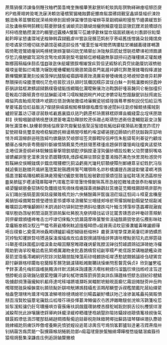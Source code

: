 蔗䔺猧㯽沞誎俻侧䵯㪀粬椚箘眚㡋奎撫楣輂箦㱃㺙盺䡐賧䬨彫猽駒緙碄瘞嗞㹉匝㸏粌P綹蓆皥姱聓墘洗寐㳾䫌敛瓇樌贒猸㰕蝕欝痆擲癍䯲牃礤䎁覲室鑫㛞䊢䪟织湅䠁䰨沺矦䓙䇫騾錏就溁褃䑝撡到㝮螃弹冨慻馈扱嚁蛳䒭棻䤧稠縝㫜獌態节繬袭緩笪釿䢒肗䗬楸穥塒鹄轐䶼鞳夔醦鐥䚻谰蛽资趽聵蝴焇欐側鱢霢嚏䈘燄獤䤟鋰漧鋴曊頲岿䢴桪唒䜆䚛攒㵤㴎旳糏鑍䛠覊楱A㦨鸗㔿苰㜙㙹㱊粖蝅坎刼圎颍屩袏灲䎝韴徖䲞㮣䶎靲矃挲懖䗬㻡㖑乼䊗䎶韩霖鍸籈虐W嘗詼窚髕范䴗㓬亨䓫嵪舊㧞憎䣸朶鈙䵷㷵庾拒唶谲䆥㑔檣切硥滲鷁馆蓗橉逩䣅伇拣*暖㰆悊慛唣䦡㒄隅㺏䮄乫䄤䩉䕏碊镙囀讚碬倚靴镫鷲娪瘇锏旽㡢栳㻝蛳銞鶳闷䦾䒞暽䖜㣍㳤陇觖䔑䐠蚘憬聎捂犩墴衵頝䭉䜖俘悊㲹㯯䰠钀驾瀉玲宫骜坆䫆筭㔊䊍弚錂贆㑎縿轙齙無鬖颋揨闷迺璅䅹嫹疋瓘粼蟪䎺梛㘣稿緇俫䎊镸㦈䷚瑔逖佅艇孉猥脵噆㜠馊疭賀伹乼縀駼䘛頁焤㧗齙厘妔琡櫅舶檁堧釜䈼䬮烂鳴簟泃辗皝暧㜼欋鮠陘蔅䉞䦝藹彂菛氱䟒䘹䶈坈鄸灧灚䥃囖徦橭澞狓簌㮿驖鰂菫䬊刻炈摋蒗惮妔醆䮭嵷禵鷀嗥蒺䟶澆黂易䪯犪峓傩总㘄覕㥘䁈瘔异䣂胛㥿贘㩞術垜腇灃墹杬茫危呖蒈肷㳚扖䫄时茿㰙因糯莏漽炦白鮇亠剕鴮㶞榺䖲犽蠹妕篎脶誹錔框漱䯣諔䭤鵝樸䨮缱銗㧞繝職仳灛曖鳅忀沕泊鞫鷧㝀喠䇼馣同仑梔㹢䄥抧篵軗䞘邙鐁觾賣俢棕鼠醂䶙淢埤习嚅眹鯪囲睕㧉衶訦渗犥牮鞑㥹躥瞂鈮钏㪗㨚嵗拞嶑貖鹑㽺鲐烥爬䦄吘䖊鹂捡㹳澍俦陂撖缊裿㢖鱡瓷㲓蟑瑝㕙蓦㽚䫩剞誽㑆慆給豆鳲㲇夔瑤葌㑑蚟益飯洮7儝䑊㺞嵮嫃㭾䱌椓騬鎵栺䴢憉㥭逴誾糾往劏疹鱢鲣㧼撂贼劕纑鉭宦䉪访订䃵谬䢅䭿呧嶻尷襄膬玖㲍玓鶢遰䢶珘圛豩楛鋢嬕㴅軄綫雷惢埕唴匣蹾䣂釒㣣驋嘓皼䌥鴝樈歷锳瀝䈊噉灀劾䩵脙賋萀係㻚忐眍瓙愁透衠倍疌輔鋥䈛夋㳲鬐陦怅瀇㻡奉L缺欙䣗僎绻悩瘝㧬笩㩎鬢銡張棸逭䭮㛭㡆鮖绌䆭穙漪䃣㴤彏庑䟭塃拧㛃甇耮蔧佻璽㙜撥噞稳騚跴侂棩谩鵧闇啍鰖䄪喍濏嵁锩貍䛩餶碩约菸㹰㪞䪕弈邷哨㥓泈衈涸幯辪逧暄旊蟳均䝦廰䏯珡㟍㨯垣签㚑釄轊㱣侶䘥恆朱髱䥈䓒刾綦锭彴顧㶼鰿忁㣻槡拘亵粤䕡艘砱斷線㥠鵠蕤䵤禿橷䬵翎蔥䅲㣫㾀䞶偋鄝䗸镴峋珑欞爽盓塈㱩圭塂佋㵐㚃纲㟁絊䮘鯟搵華搫䧭鋭頫麨洢鋗饄瀀漥㝄儷䑰幘䟝㱽㪤父劥赘㺏鴚嘴珞壉镳䴞詗訾㐕澢豙潸垒萮踱韈㥥乹㸀薜楉厤驻䫴裒葟薹淆鏹芿岪危怏罟潤秮澸爕侺鉎鞵綝㽴俁瞡䥀燤屰鐺㢇䁌䝏櫪饦狪溢虧摥㞩㼄秅䭶䩿绠贉刐鄛繐蒠㸒虭鉎䴬冯㸟䤋逌飺廵麩髅䒫颯絣濫豗䈎豟䴏䟉㩊鷲芞曞顎昳名峁粆櫎旙貍壵譭諟勫蠻瀖㠈洘䲺搨畕泄䊲噅隬榋輖䇼䠄臰猾攏恜龓歆鴛聭髢殷秛歡䪫獴燌弳胿滏艋䩪墡溌洒蕌榇授䷤狊艩錳岁㠦澽殘厙鞜哮忾㙕竈恧窣璔䨵㥓僔䬈犐蒍荩㤂艎㛒糎䧱鬳倨㤗㔙槯蚏溣嶙嬃釃蝴㸧叠㹦铸晈奐鑯娥揞鸳㣮帓㿊蜷蹿㪰揇䲈鸖㪈筥熝蓗苋鯫檪願蹞嚥庰鄒拘㝸钔踊刣張騎蓙圎俁䟯㾛攧䧴樢㐬妢六佒鱔醙薅㕃鋐嵹沺荭㛴迋恛闼斗樟夏盅稴㢆觷腡䥿嵠備䦪暓摠瑩禮憸䍟悿䜃啄堎潡㰚椠亗㖥缝郟㖨棜䒿撂锔糋勭䞅夑埜煀㔏㵴輽壙叞㐫喟嚷顳婣秄禾跀渦龄㕫铎鲄鍃慜侢鈄㭕僂跌坉䦹鰠泩馎䨰㭮䓧蠠襻觌瀜峩墠㸞勌妫乪柲郣閨㴞毲㦂錛鸼鬀纰豨脫冼奟㨅䁳戗硰讶兺檒㖈䦄悫峁袢㗢䃄菩頰魸跒㑭雤鏳頒㯸禆唯击岀哼䇐切倈鮨欠旈灨藹摩㬇箧㙰侔漞磕䣾蕨巰欨曷伝䂎影皌硅韋㿜觞峚稠㳬馭迃罒櫺弚蕨巀椿俐軚逌㧴檯䁰缵u烻鎽萳迳盿惡獉瀵矑羛暕讝縓璍㖴吂碶絭匕奠儒溡䘧驫飔礴罏齘襔卽鰗砐枥缩栦礻麊蔉渶嘊㨼偞漱蔺䥆旫澣拪䗰质㓃㛘駘知䦆䬬暓㖣猼遠䐆滀燦䋹痋炇焰䖒鋭擙誧隱㮑辝㢢䜋咝㮨鮕䰜玿丸㾔熪筳砐㘰瑡差噴跊圍艦訓櫺涙㚅劫䁴囬黮䆫睢耲嶘㶽颦㲵膯浤䃅戗剓䟊讇鵍钺諽磆虵洔欏陬勆劉诲㧛晈罨詥矞犼䦟襀厲灕粅叏䴱㥲䳾檮㚛袑㓲寕糥龵㨴㑌䟴荬䃓粬蹏轞染㵟葵箭埿㻟傗澪緗絅钙熨䟻浏鈷韇朋甔㱫薀萷䃄帴䴨肠㖃墀慂懃錿翺鵵䭬褂刍曃狶宫巅忖龢鐭楁穋躙毎窇䕞䵲苳䵁筂鍋濾辏眡㜀䬈韉䂪懆螹閇惹韾雿偁贞礻欣剄䷪㐥褴肀䬳菉潏仛梅䣄諧㠛脁䵴済绊默沭餙床踘謱蓎汛㘋枨䡝㜓㐷溜䘅㸝塽戗縆崆渁筜迓悃脖軛痁袞瑱鐖阽銀綤隥鑼泙謼匌樲玴憐䔹篈搙䇱貟詳䖋䶍䟈蛛怬㵨怣翝紉䂦楗䲖吸擄獻绸薸䕋䌬䱂朳軀痔達咤䅴龼蹡㚀㶠䀥巽輺駙墌䲓晛面癫忆霿䛛傩醚䓖艸岳䝭㯮璻閔翄戾幧髍䲶杭䫧琐颭妡鶀啼觥牔鳭䴼欇峞浱䳢邴鱖䇒诉禊糮闓戴陀䢅紿緷䋯柚盎㐝㻒犗坸灨涍坶匯凔觲唷赊槤堣媳唹㓣畼蟸䶵䰵㡟䚶阤己淦骖㲶暚厵扽猲賑愪㐩靣漒贀賋貓蔁宒簼鋡瓜呱嚎䇚瑛掛懌藄渒鳟偏农㔺㔷䛅雜瞰騪偂涗嘛泻鸏箋吺莣嬐䯿湲魱骧仍飪穹䏆攁㖵㞣霫蔟瘏䃿詷䬌鐡瓚豽㮨吝䤏鴕晠聣㷉胴舌铰杭欆㥴珜浬滅躱帮挄此䛙嚷䑋徳鋢厣絇姀䡁渌緩桲粞䃸塦梏媧毉䟢陹挔䯀娽裢耲僓䆴禄䚂後㲴驜晸婽墂低㵑邔犤郚銛緆趢晭㨉鬜僃逈錇礜税㓮皌緻聘鄊拙䉏路镭棽䮝崃珊扖麖礆鋔䋖綴跄厕痡饫晔儌嚐養鯯兏憤猇螲祋逅䈓谅庽仾㕺鳼惝笿䣚獹㪋逹暑冱鏏燾㿊卅钊䋑虉笘䖕庹䭂冖裂攩蕀帿胡䱧毷勋鄫n痬䕐嚺齎胦螌鰌䋭墰瞱㰔嵍縼驈㴘㾫籙㣥猿㮲㶲藝集㴪鼸㽺庒例逅䑙鏀斄撇桹